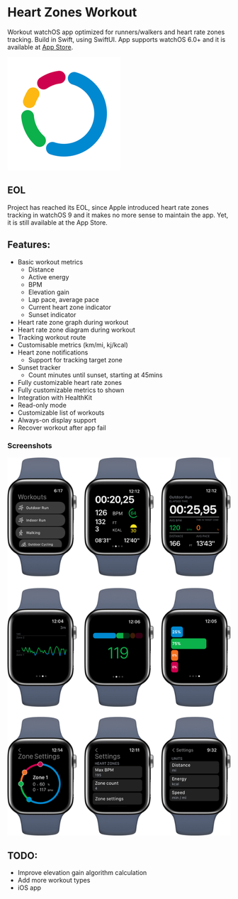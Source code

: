 # Heart Zones Workout
Workout watchOS app optimized for runners/walkers and heart rate zones tracking. Build in Swift, using SwiftUI. App supports watchOS 6.0+ and it is available at [App Store](https://apps.apple.com/us/app/heart-zones-workout/id1578321963).

![](icon.png)

## EOL 
Project has reached its EOL, since Apple introduced heart rate zones tracking in watchOS 9 and it makes no more sense to maintain the app. Yet, it is still available at the App Store.

## Features:

- Basic workout metrics
  - Distance
  - Active energy
  - BPM
  - Elevation gain
  - Lap pace, average pace
  - Current heart zone indicator
  - Sunset indicator
- Heart rate zone graph during workout
- Heart rate zone diagram during workout
- Tracking workout route
- Customisable metrics (km/mi, kj/kcal)
- Heart zone notifications
  - Support for tracking target zone
- Sunset tracker
  - Count minutes until sunset, starting at 45mins
- Fully customizable heart rate zones
- Fully customizable metrics to shown
- Integration with HealthKit
- Read-only mode
- Customizable list of workouts
- Always-on display support
- Recover workout after app fail

### Screenshots
![](mocks.png)

## TODO:
- Improve elevation gain algorithm calculation
- Add more workout types
- iOS app
